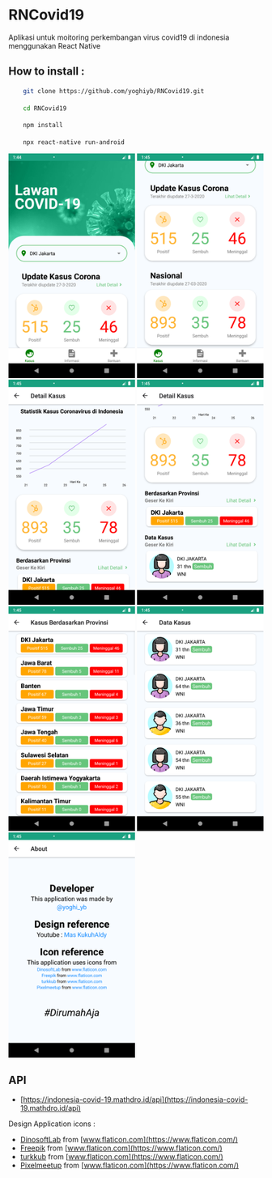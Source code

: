 # RNCovid19

Aplikasi untuk moitoring perkembangan virus covid19 di indonesia menggunakan React Native

## How to install :

```bash
    git clone https://github.com/yoghiyb/RNCovid19.git

    cd RNCovid19

    npm install

    npx react-native run-android
```

<img src="https://github.com/yoghiyb/RNCovid19/blob/master/screenshoot/SiCovid19_1.png" width="250">
<img src="https://github.com/yoghiyb/RNCovid19/blob/master/screenshoot/SiCovid19_2.png" width="250">
<img src="https://github.com/yoghiyb/RNCovid19/blob/master/screenshoot/SiCovid19_4.png" width="250">
<img src="https://github.com/yoghiyb/RNCovid19/blob/master/screenshoot/SiCovid19_5.png" width="250">
<img src="https://github.com/yoghiyb/RNCovid19/blob/master/screenshoot/SiCovid19_6.png" width="250">
<img src="https://github.com/yoghiyb/RNCovid19/blob/master/screenshoot/SiCovid19_7.png" width="250">
<img src="https://github.com/yoghiyb/RNCovid19/blob/master/screenshoot/SiCovid19_10.png" width="250">

## API
- [https://indonesia-covid-19.mathdro.id/api](https://indonesia-covid-19.mathdro.id/api)

Design Application icons : 
- [DinosoftLab](https://www.flaticon.com/authors/dinosoftlabs) from [www.flaticon.com](https://www.flaticon.com/)
- [Freepik](https://www.flaticon.com/authors/freepik) from [www.flaticon.com](https://www.flaticon.com/)
- [turkkub](https://www.flaticon.com/authors/turkkub) from [www.flaticon.com](https://www.flaticon.com/)
- [Pixelmeetup](https://www.flaticon.com/authors/pixelmeetup) from [www.flaticon.com](https://www.flaticon.com/)